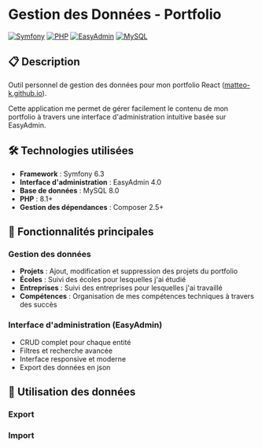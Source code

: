 # Gestion des Données - Portfolio

[![Symfony](https://img.shields.io/badge/Symfony-6.3-000000?logo=symfony)](https://symfony.com/)
[![PHP](https://img.shields.io/badge/PHP-8.1-777BB4?logo=php)](https://www.php.net/)
[![EasyAdmin](https://img.shields.io/badge/EasyAdmin-4.0-6D5BAE)](https://symfony.com/bundles/EasyAdminBundle/current/index.html)
[![MySQL](https://img.shields.io/badge/MySQL-8.0-4479A1?logo=mysql&logoColor=white)](https://www.mysql.com/)

## 📋 Description

Outil personnel de gestion des données pour mon portfolio React ([matteo-k.github.io](https://matteo-k.github.io/)).

Cette application me permet de gérer facilement le contenu de mon portfolio à travers une interface d'administration intuitive basée sur EasyAdmin.

## 🛠️ Technologies utilisées

- **Framework** : Symfony 6.3
- **Interface d'administration** : EasyAdmin 4.0
- **Base de données** : MySQL 8.0
- **PHP** : 8.1+
- **Gestion des dépendances** : Composer 2.5+

## 🚀 Fonctionnalités principales

### Gestion des données
- **Projets** : Ajout, modification et suppression des projets du portfolio
- **Écoles** : Suivi des écoles pour lesquelles j'ai étudié
- **Entreprises** : Suivi des entreprises pour lesquelles j'ai travaillé
- **Compétences** : Organisation de mes compétences techniques à travers des succès

### Interface d'administration (EasyAdmin)
- CRUD complet pour chaque entité
- Filtres et recherche avancée
- Interface responsive et moderne
- Export des données en json

## 🔄 Utilisation des données

### Export


### Import
